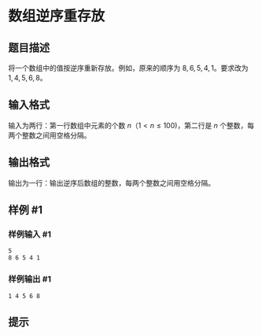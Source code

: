 # 数组逆序重存放

## 题目描述

将一个数组中的值按逆序重新存放。例如，原来的顺序为 $8,6,5,4,1$。要求改为 $1,4,5,6,8$。

## 输入格式

输入为两行：第一行数组中元素的个数 $n$（$1 \lt n \le 100$)，第二行是 $n$ 个整数，每两个整数之间用空格分隔。

## 输出格式

输出为一行：输出逆序后数组的整数，每两个整数之间用空格分隔。

## 样例 #1

### 样例输入 #1
```
5
8 6 5 4 1
```

### 样例输出 #1

```
1 4 5 6 8
```

## 提示


